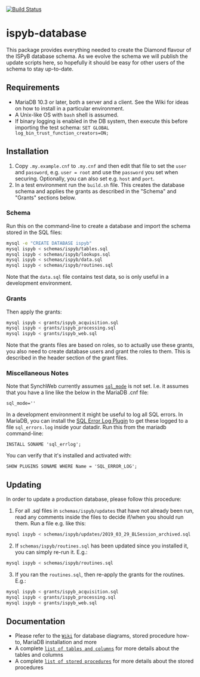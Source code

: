 [![Build Status](https://travis-ci.org/DiamondLightSource/ispyb-database.svg?branch=master)](https://travis-ci.org/DiamondLightSource/ispyb-database)

# ispyb-database

This package provides everything needed to create the Diamond flavour of the ISPyB database schema. As we evolve the schema we will publish the update scripts here, so hopefully it should be easy for other users of the schema to stay up-to-date.

## Requirements

* MariaDB 10.3 or later, both a server and a client. See the Wiki for ideas on how to install in a particular environment.
* A Unix-like OS with `bash` shell is assumed.
* If binary logging is enabled in the DB system, then execute this before importing the test schema: `SET GLOBAL log_bin_trust_function_creators=ON;`

## Installation

1. Copy `.my.example.cnf` to `.my.cnf` and then edit that file to set the `user` and `password`, e.g. `user = root` and use the `password` you set when securing. Optionally, you can also set e.g. `host` and `port`.
2. In a test environment run the `build.sh` file. This creates the database schema and applies the grants as described in the "Schema" and "Grants" sections below.

### Schema

Run this on the command-line to create a database and import the schema stored in the SQL files:

```bash
mysql -e "CREATE DATABASE ispyb"
mysql ispyb < schemas/ispyb/tables.sql
mysql ispyb < schemas/ispyb/lookups.sql
mysql ispyb < schemas/ispyb/data.sql
mysql ispyb < schemas/ispyb/routines.sql
```

Note that the `data.sql` file contains test data, so is only useful in a development environment.

### Grants

Then apply the grants:

```bash
mysql ispyb < grants/ispyb_acquisition.sql
mysql ispyb < grants/ispyb_processing.sql
mysql ispyb < grants/ispyb_web.sql
```
Note that the grants files are based on roles, so to actually use these grants, you also need to create database users and grant the roles to them. This is described in the header section of the grant files.

### Miscellaneous Notes

Note that SynchWeb currently assumes [`sql_mode`](https://mariadb.com/kb/en/library/sql-mode/) is not set. I.e. it assumes that you have a line like the below in the MariaDB .cnf file:

```
sql_mode=''
```

In a development environment it might be useful to log all SQL errors. In MariaDB, you can install the [SQL Error Log Plugin](https://mariadb.com/kb/en/library/sql-error-log-plugin/) to get these logged to a file `sql_errors.log` inside your datadir. Run this from the mariadb command-line:

```
INSTALL SONAME 'sql_errlog';
```
You can verify that it's installed and activated with:

```
SHOW PLUGINS SONAME WHERE Name = 'SQL_ERROR_LOG';
```

## Updating

In order to update a production database, please follow this procedure:

1. For all .sql files in `schemas/ispyb/updates` that have not already been run, read any comments inside the files to decide if/when you should run them. Run a file e.g. like this:
```bash
mysql ispyb < schemas/ispyb/updates/2019_03_29_BLSession_archived.sql
```
2. If `schemas/ispyb/routines.sql` has been updated since you installed it, you can simply re-run it. E.g.:
```bash
mysql ispyb < schemas/ispyb/routines.sql
```
3. If you ran the `routines.sql`, then re-apply the grants for the routines. E.g.:
```bash
mysql ispyb < grants/ispyb_acquisition.sql
mysql ispyb < grants/ispyb_processing.sql
mysql ispyb < grants/ispyb_web.sql
```

## Documentation

* Please refer to the [```Wiki```](https://github.com/DiamondLightSource/ispyb-database/wiki) for database diagrams, stored procedure how-to, MariaDB installation and more  
* A complete [```list of tables and columns```](https://github.com/DiamondLightSource/ispyb-database/blob/master/docs/list_of_tables_and_columns.rst) for more details about the tables and columns
* A complete [```list of stored procedures```](https://github.com/DiamondLightSource/ispyb-database/blob/master/docs/list_of_procs.rst) for more details about the stored procedures

